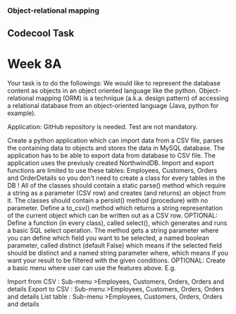 ### Object-relational mapping
## Codecool Task
# Week 8A

Your task is to do the followings:
We would like to represent the database content as objects in an object oriented language like the python. Object-relational mapping (ORM) is a technique (a.k.a. design pattern) of accessing a relational database from an object-oriented language (Java, python for example).

Application:
GitHub repository is needed.
Test are not mandatory.

Create a python application which can import data from a CSV file, parses the containing data to objects and stores the data in MySQL database. The application has to be able to export data from database to CSV file. The application uses the previusly created NorthwindDB. Import and export functions are limited to use these tables: Employees, Customers, Orders and OrderDetails so you don't need to create a class for every tables in the DB !
All of the classes should contain a static parse() method which require a string as a parameter (CSV row) and creates (and returns) an object from it.
The classes should contain a persist() method (procedure) with no parameter.
Define a to_csv() method which returns a string representation of the current object which can be written out as a CSV row.
OPTIONAL: Define a function (in every class), called select(), which generates and runs a basic SQL select operation. The method gets a string parameter where you can define which field you want to be selected, a named boolean parameter, called distinct (default False) which means if the selected field should be distinct and a named string parameter where, which means if you want your result to be filtered with the given conditions.
OPTIONAL: Create a basic menu where user can use the features above.
E.g.

Import from CSV : Sub-menu >Employees, Customers, Orders, Orders and details
Export to CSV : Sub-menu >Employees, Customers, Orders, Orders and details
List table : Sub-menu >Employees, Customers, Orders, Orders and details